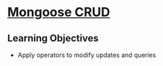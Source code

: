 # [Mongoose CRUD](https://login.codingdojo.com/m/754/16738/124738)

## Learning Objectives

- Apply operators to modify updates and queries